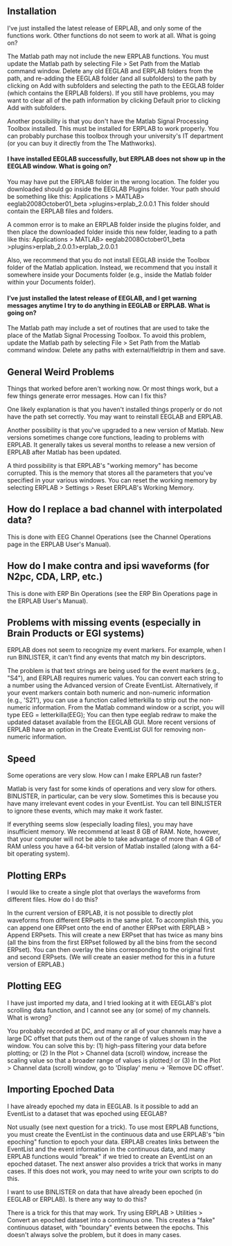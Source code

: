 ## Installation
I’ve just installed the latest release of ERPLAB, and only some of the functions work.  Other functions do not seem to work at all.  What is going on?
 
The Matlab path may not include the new ERPLAB functions. You must update the Matlab path by selecting File > Set Path from the Matlab command window.  Delete any old EEGLAB and ERPLAB folders from the path,  and re-adding the EEGLAB folder (and all subfolders) to the path by clicking on Add with subfolders and selecting the path to the EEGLAB folder (which contains the ERPLAB folders).  If you still have problems, you may want to clear all of the path information by clicking Default prior to clicking Add with subfolders.
 
Another possibility is that you don't have the Matlab Signal Processing Toolbox installed.  This must be installed for ERPLAB to work properly.  You can probably purchase this toolbox through your university's IT department (or you can buy it directly from the The Mathworks).
 
 
#### I have installed EEGLAB successfully, but ERPLAB does not show up in the EEGLAB window.  What is going on?
 
You may have put the ERPLAB folder in the wrong location.  The folder you downloaded should go inside the EEGLAB Plugins folder.  Your path should be something like this:
Applications > MATLAB> eeglab2008October01_beta >plugins>erplab_2.0.0.1
This folder should contain the ERPLAB files and folders.
 
A common error is to make an ERPLAB folder inside the plugins folder, and then place the downloaded folder inside this new folder, leading to a path like this:
Applications > MATLAB> eeglab2008October01_beta >plugins>erplab_2.0.0.1>erplab_2.0.0.1
 
Also, we recommend that you do not install EEGLAB inside the Toolbox folder of the Matlab application. Instead, we recommend that you install it somewhere inside your Documents folder (e.g., inside the Matlab folder within your Documents folder).
 
 
#### I’ve just installed the latest release of EEGLAB, and I get warning messages anytime I try to do anything in EEGLAB or ERPLAB.  What is going on?
 
The Matlab path may include a set of routines that are used to take the place of the Matlab Signal Processing Toolbox. To avoid this problem, update the Matlab path by selecting File > Set Path from the Matlab command window.  Delete any paths with external/fieldtrip in them and save.
 
## General Weird Problems
Things that worked before aren't working now.  Or most things work, but a few things generate error messages.  How can I fix this?
 
One likely explanation is that you haven't installed things properly or do not have the path set correctly.  You may want to reinstall EEGLAB and ERPLAB.
 
Another possibility is that you've upgraded to a new version of Matlab.  New versions sometimes change core functions, leading to problems with ERPLAB.  It generally takes us several months to release a new version of ERPLAB after Matlab has been updated.
 
A third possibility is that ERPLAB's "working memory" has become corrupted.  This is the memory that stores all the parameters that you've specified in your various windows.  You can reset the working memory by selecting ERPLAB > Settings > Reset ERPLAB's Working Memory.
 
## How do I replace a bad channel with interpolated data?
 
This is done with EEG Channel Operations (see the Channel Operations page in the ERPLAB User's Manual).
 
## How do I make contra and ipsi waveforms (for N2pc, CDA, LRP, etc.)
 
This is done with ERP Bin Operations (see the ERP Bin Operations page in the ERPLAB User's Manual).
 
## Problems with missing events (especially in Brain Products or EGI systems)
ERPLAB does not seem to recognize my event markers.  For example, when I run BINLISTER, it can't find any events that match my bin descriptors.
 
The problem is that text strings are being used for the event markers (e.g., "S4"), and ERPLAB requires numeric values.  You can convert each string to a number using the Advanced version of Create EventList.  Alternatively, if your event markers contain both numeric and non-numeric information (e.g., 'S21'), you can use a function called letterkilla to strip out the non-numeric information. From the Matlab command window or a script, you will type EEG = letterkilla(EEG); You can then type eeglab redraw to make the updated dataset available from the EEGLAB GUI.  More recent versions of ERPLAB have an option in the Create EventList GUI for removing non-numeric information.
 
## Speed
Some operations are very slow.  How can I make ERPLAB run faster?
 
Matlab is very fast for some kinds of operations and very slow for others.  BINLISTER, in particular, can be very slow.  Sometimes this is because you have many irrelevant event codes in your EventList.  You can tell BINLISTER to ignore these events, which may make it work faster.
 
If everything seems slow (especially loading files), you may have insufficient memory.   We recommend at least 8 GB of RAM. Note, however, that your computer will not be able to take advantage of more than 4 GB of RAM unless you have a 64-bit version of Matlab installed (along with a 64-bit operating system).
 
## Plotting ERPs
I would like to create a single plot that overlays the waveforms from different files.  How do I do this?
 
In the current version of ERPLAB, it is not possible to directly plot waveforms from different ERPsets in the same plot. To accomplish this, you can append one ERPset onto the end of another ERPset with ERPLAB > Append ERPsets.  This will create a new ERPset that has twice as many bins (all the bins from the first ERPset followed by all the bins from the second ERPset).  You can then overlay the bins corresponding to the original first and second ERPsets.  (We will create an easier method for this in a future version of ERPLAB.)
 
## Plotting EEG
I have just imported my data, and I tried looking at it with EEGLAB's plot scrolling data function, and I cannot see any (or some) of my channels.  What is wrong?
 
You probably recorded at DC, and many or all of your channels may have a large DC offset that puts them out of the range of values shown in the window.  You can solve this by: (1) high-pass filtering your data before plotting; or (2) In the Plot > Channel data (scroll) window, increase the scaling value so that a broader range of values is plotted;l or (3)  In the Plot > Channel data (scroll) window, go to 'Display' menu -> 'Remove DC offset'.
 
## Importing Epoched Data
I have already epoched my data in EEGLAB.  Is it possible to add an EventList to a dataset that was epoched using EEGLAB?
 
Not usually (see next question for a trick).  To use most ERPLAB functions, you must create the EventList in the continuous data and use ERPLAB's "bin epoching" function to epoch your data.  ERPLAB creates links between the EventList and the event information in the continuous data, and many ERPLAB functions would "break" if we tried to create an EventList on an epoched dataset.  The next answer also provides a trick that works in many cases.  If this does not work, you may need to write your own scripts to do this.
 
I want to use BINLISTER on data that have already been epoched (in EEGLAB or ERPLAB).  Is there any way to do this?
 
There is a trick for this that may work.  Try using ERPLAB > Utilities > Convert an epoched dataset into a continuous one. This creates a "fake" continuous dataset, with "boundary" events between the epochs. This doesn't always solve the problem, but it does in many cases.
 